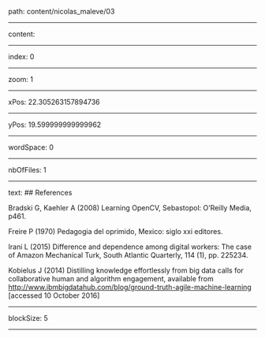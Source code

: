 path: content/nicolas_maleve/03

----

content: 

----

index: 0

----

zoom: 1

----

xPos: 22.305263157894736

----

yPos: 19.599999999999962

----

wordSpace: 0

----

nbOfFiles: 1

----

text: ## References

Bradski G, Kaehler A (2008) Learning OpenCV, Sebastopol: O’Reilly Media, p461.  
  
Freire P (1970) Pedagogia del oprimido, Mexico: siglo xxi editores.  
  
Irani L (2015) Difference and dependence among digital workers: The case of Amazon Mechanical Turk, South Atlantic Quarterly, 114 (1), pp. 225­234.  
  
Kobielus J (2014) Distilling knowledge effortlessly from big data calls for collaborative human and algorithm engagement, available from http://www.ibmbigdatahub.com/blog/ground-truth-agile-machine-learning <br> [accessed 10 October 2016]

----

blockSize: 5

----

